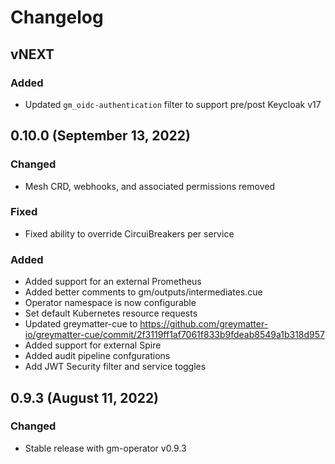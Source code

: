 # Changelog

## vNEXT

### Added

- Updated `gm_oidc-authentication` filter to support pre/post Keycloak v17 

## 0.10.0 (September 13, 2022)

### Changed

- Mesh CRD, webhooks, and associated permissions removed

### Fixed

- Fixed ability to override CircuiBreakers per service

### Added

- Added support for an external Prometheus
- Added better comments to gm/outputs/intermediates.cue
- Operator namespace is now configurable
- Set default Kubernetes resource requests
- Updated greymatter-cue to https://github.com/greymatter-io/greymatter-cue/commit/2f3119ff1af7061f833b9fdeab8549a1b318d957
- Added support for external Spire
- Added audit pipeline confgurations
- Add JWT Security filter and service toggles

## 0.9.3 (August 11, 2022)

### Changed

- Stable release with gm-operator v0.9.3
